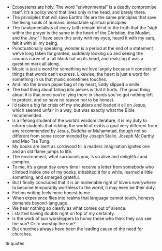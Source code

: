  - Ecosystems are holy. The word “environmental” is a deadly compromise itself. It’s a policy word that lives only in the head, and barely there.
 - The principles that will save Earth’s life are the same principles that save the living souls of humans: ineluctable spiritual principles.
 - The fundamentalists of every faith remain blind to the truth that the “sigh within the prayer is the same in the heart of the Christian, the Muslim, and the Jew.” I have seen this unity with my eyes, heard it with my ears, felt it with all my being.
 - Punctuationally speaking, wonder is a period at the end of a statement we’ve long taken for granted, suddenly looking up and seeing the sinuous curve of a tall black hat on its head, and realizing it was a question mark all along.
 - Music is just a word for something we love largely because it consists of things that words can’t express. Likewise, the heart is just a word for something in us that music sometimes touches.
 - And into the brown paper bag of my heart, Eddy slipped a smile.
 - The bad thing about falling into pieces is that it hurts. The good thing about it is that once you’re lying there in shards you’ve got nothing left to protect, and so have no reason not to be honest.
 - I’d taken a big fat crisis off my shoulders and loaded it all on Jesus, which seemed unfair in a way, but was exactly what the Bible recommended.
 - Is a lifelong student of the world’s wisdom literature, it is my duty to inform students that ridding the world of evil is a goal very different from any recommended by Jesus, Buddha or Muhammad, though not so different from some recommended by Joseph Stalin, Joseph McCarthy and Mao Tse Tung.
 - My books are inert as cordwood till a readers imagination ignites one and an old flame jumps to life.
 - The environment, what surrounds you, is so alive and delightful and complex.
 - To me, it’s a great day every time I receive a letter from somebody who climbed inside one of my books, inhabited it for a while, learned a little something, and emerged grateful.
 - But I finally concluded that it is an inalienable right of lovers everywhere to become temporarily worthless to the world, it may even be their duty.
 - Fiction writing feels more honest to me.
 - When experience flies into realms that language cannot touch, honesty demands beyond-language.
 - We hear nothing so clearly as what comes out of silence.
 - I started having doubts right on top of my certainty.
 - Is the work of sun worshippers to honor those who think they can see the sun? Or to worship the sun?
 - But churches always have been the leading cause of the need for churches.

19 quotes